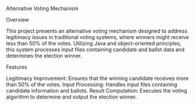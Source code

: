 Alternative Voting Mechanism

Overview

This project presents an alternative voting mechanism designed to address legitimacy issues in traditional voting systems, where winners might receive less than 50% of the votes. Utilizing Java and object-oriented principles, this system processes input files containing candidate and ballot data and determines the election winner.

Features

Legitimacy Improvement: Ensures that the winning candidate receives more than 50% of the votes.
Input Processing: Handles input files containing candidate information and ballots.
Result Computation: Executes the voting algorithm to determine and output the election winner.
